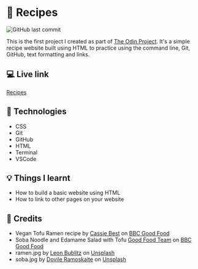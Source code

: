 # :ramen: Recipes

![GitHub last commit](https://img.shields.io/github/last-commit/xanderbylo/recipes) 

This is the first project I created as part of [The Odin Project](https://www.theodinproject.com/). It's a simple recipe website built using HTML to practice using the command line, Git, GitHub, text formatting and links.

## :computer: Live link

[Recipes](https://xanderbylo.github.io/recipes/)

## :floppy_disk: Technologies

* CSS
* Git
* GitHub
* HTML
* Terminal
* VSCode

## :bulb: Things I learnt

* How to build a basic website using HTML
* How to link to other pages on your website

## :page_facing_up: Credits

* Vegan Tofu Ramen recipe by [Cassie Best](https://www.bbcgoodfood.com/author/cassiebest) on [BBC Good Food](https://www.bbcgoodfood.com/recipes/vegan-ramen)
* Soba Noodle and Edamame Salad with Tofu [Good Food Team](https://www.bbcgoodfood.com/author/goodfood) on [BBC Good Food](https://www.bbcgoodfood.com/recipes/vegetable-tempura-soy-dipping-sauce)
* ramen.jpg by [Leon Bublitz](https://unsplash.com/@leon_bublitz) on [Unsplash](https://unsplash.com)
* soba.jpg by [Dovile Ramoskaite](https://unsplash.com/@dovilerm) on [Unsplash](https://unsplash.com)